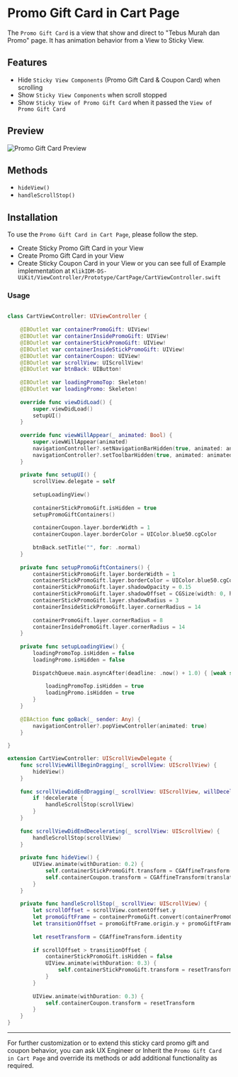 # Promo Gift Card in Cart Page
The `Promo Gift Card` is a view that show and direct to "Tebus Murah dan Promo" page. It has animation behavior from a View to Sticky View.

## Features
- Hide `Sticky View Components` (Promo Gift Card & Coupon Card) when scrolling
- Show `Sticky View Components` when scroll stopped
- Show `Sticky View of Promo Gift Card` when it passed the `View of Promo Gift Card`

## Preview
![Promo Gift Card Preview](https://res.cloudinary.com/dr6cm6n5f/image/upload/c_scale,w_300/v1747678632/PromoGiftCard_ehrx32.gif)

## Methods
- `hideView()`
- `handleScrollStop()`

## Installation
To use the `Promo Gift Card in Cart Page`, please follow the step. 
- Create Sticky Promo Gift Card in your View
- Create Promo Gift Card in your View
- Create Sticky Coupon Card in your View
or you can see full of Example implementation at `KlikIDM-DS-UiKit/ViewController/Prototype/CartPage/CartViewController.swift`

### Usage
```swift

class CartViewController: UIViewController {
    
    @IBOutlet var containerPromoGift: UIView!
    @IBOutlet var containerInsidePromoGift: UIView!
    @IBOutlet var containerStickPromoGift: UIView!
    @IBOutlet var containerInsideStickPromoGift: UIView!
    @IBOutlet var containerCoupon: UIView!
    @IBOutlet var scrollView: UIScrollView!
    @IBOutlet var btnBack: UIButton!
    
    @IBOutlet var loadingPromoTop: Skeleton!
    @IBOutlet var loadingPromo: Skeleton!
    
    override func viewDidLoad() {
        super.viewDidLoad()
        setupUI()
    }
    
    override func viewWillAppear(_ animated: Bool) {
        super.viewWillAppear(animated)
        navigationController?.setNavigationBarHidden(true, animated: animated)
        navigationController?.setToolbarHidden(true, animated: animated)
    }
    
    private func setupUI() {
        scrollView.delegate = self
        
        setupLoadingView()
        
        containerStickPromoGift.isHidden = true
        setupPromoGiftContainers()
        
        containerCoupon.layer.borderWidth = 1
        containerCoupon.layer.borderColor = UIColor.blue50.cgColor
        
        btnBack.setTitle("", for: .normal)
    }
    
    private func setupPromoGiftContainers() {
        containerStickPromoGift.layer.borderWidth = 1
        containerStickPromoGift.layer.borderColor = UIColor.blue50.cgColor
        containerStickPromoGift.layer.shadowOpacity = 0.15
        containerStickPromoGift.layer.shadowOffset = CGSize(width: 0, height: 5)
        containerStickPromoGift.layer.shadowRadius = 3
        containerInsideStickPromoGift.layer.cornerRadius = 14
        
        containerPromoGift.layer.cornerRadius = 8
        containerInsidePromoGift.layer.cornerRadius = 14
    }
    
    private func setupLoadingView() {
        loadingPromoTop.isHidden = false
        loadingPromo.isHidden = false
        
        DispatchQueue.main.asyncAfter(deadline: .now() + 1.0) { [weak self] in guard let self = self else { return }
            
            loadingPromoTop.isHidden = true
            loadingPromo.isHidden = true
        }
    }
    
    @IBAction func goBack(_ sender: Any) {
        navigationController?.popViewController(animated: true)
    }
    
}

extension CartViewController: UIScrollViewDelegate {
    func scrollViewWillBeginDragging(_ scrollView: UIScrollView) {
        hideView()
    }
    
    func scrollViewDidEndDragging(_ scrollView: UIScrollView, willDecelerate decelerate: Bool) {
        if !decelerate {
            handleScrollStop(scrollView)
        }
    }
    
    func scrollViewDidEndDecelerating(_ scrollView: UIScrollView) {
        handleScrollStop(scrollView)
    }
    
    private func hideView() {
        UIView.animate(withDuration: 0.2) {
            self.containerStickPromoGift.transform = CGAffineTransform(translationX: 0, y: -self.containerStickPromoGift.frame.height)
            self.containerCoupon.transform = CGAffineTransform(translationX: 0, y: self.containerCoupon.frame.height)
        }
    }
    
    private func handleScrollStop(_ scrollView: UIScrollView) {
        let scrollOffset = scrollView.contentOffset.y
        let promoGiftFrame = containerPromoGift.convert(containerPromoGift.bounds, to: scrollView)
        let transitionOffset = promoGiftFrame.origin.y + promoGiftFrame.height
        
        let resetTransform = CGAffineTransform.identity
        
        if scrollOffset > transitionOffset {
            containerStickPromoGift.isHidden = false
            UIView.animate(withDuration: 0.3) {
                self.containerStickPromoGift.transform = resetTransform
            }
        }
        
        UIView.animate(withDuration: 0.3) {
            self.containerCoupon.transform = resetTransform
        }
    }
}
```

* * *

For further customization or to extend this sticky card promo gift and coupon behavior, you can ask UX Engineer or Inherit the `Promo Gift Card in Cart Page` and override its methods or add additional functionality as required.
